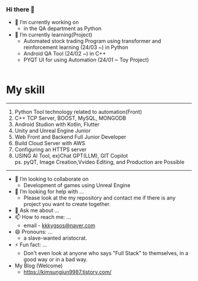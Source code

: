 ### Hi there 👋
- 🔭 I’m currently working on <br>
  - in the QA department as Python
- 🌱 I’m currently learning(Project) <br>
  - Automated stock trading Program using transformer and reinforcement learning (24/03 ~) in Python<br>
  - Android QA Tool (24/02 ~) in C++ <br>
  - PYQT UI for using Automation (24/01 ~ Toy Project)<br>
  <br>
# My skill
-----------------------------------------------------------------------------------------------------------------------------------
1. Python Tool technology related to automation(Front) <br>
2. C++ TCP Server, BOOST, MySQL, MONGODB <br>
3. Android Studion with Kotlin, Flutter <br>
4. Unity and Unreal Engine Junior <br>
5. Web Front and Backend Full Junior Developer <br>
6. Build Cloud Server with AWS <br>
7. Configuring an HTTPS server <br>
8. USING AI Tool, ex)Chat GPT(LLM), GIT Copilot <br>
ps. pyQT, Image Creation,Vvideo Editing, and Production are Possible <br>
--------------------------------------------------------------------------------------------------------------------------------------

- 👯 I’m looking to collaborate on <br>
  - Development of games using Unreal Engine
- 🤔 I’m looking for help with ...<br>
  - Please look at the my repository and contact me if there is any project you want to create together.
- 💬 Ask me about ...<br>
- 📫 How to reach me: ...<br>
  - email - kkkygsos@naver.com
- 😄 Pronouns: ...<br>
  - a slave-wanted aristocrat.
- ⚡ Fun fact: ...<br>
  - Don't even look at anyone who says "Full Stack" to themselves, in a good way or in a bad way.
- My Blog (Welcome)<br>
  - https://kimsungjun9987.tistory.com/ <br>

